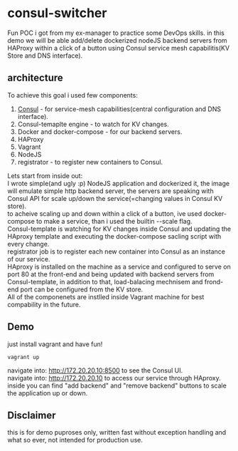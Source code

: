 # consul-switcher
Fun POC i got from my ex-manager to practice some DevOps skills.
in this demo we will be able add/delete dockerized nodeJS backend servers from HAProxy within a click of a button using Consul service mesh capabilitis(KV Store and DNS interface).
## architecture
To achieve this goal i used few components:
1. [Consul](https://www.consul.io/) - for service-mesh capabilities(central configuration and DNS interface).
2. Consul-temaplte engine - to watch for KV changes.
3. Docker and docker-compose - for our backend servers.
4. HAProxy
5. Vagrant
6. NodeJS
7. registrator - to register new containers to Consul.
  
Lets start from inside out:  
I wrote simple(and ugly :p) NodeJS application and dockerized it, the image will emulate simple http backend server, the servers are speaking with Consul API for scale up/down the service(=changing values in Consul KV store).  
to acheive scaling up and down within a click of a button, ive used docker-compose to make a service, than i used the builtin --scale flag.  
Consul-template is watching for KV changes inside Consul and updating the HAproxy template and executing the docker-compose sacling script with every change.  
registrator job is to register each new container into Consul as an instance of our service.  
HAproxy is installed on the machine as a service and configured to serve on port 80 at the front-end and being updated with backend servers from Consul-template, in addition to that, load-balacing mechnisem and frond-end port can be configured from the KV store.  
All of the componenets are instlled inside Vagrant machine for best compability in the future.  


## Demo
just install vagrant and have fun!
```
vagrant up
```
navigate into: http://172.20.20.10:8500 to see the Consul UI.  
navigate into: http://172.20.20.10 to access our service through HAproxy.  
inside you can find "add backend" and "remove backend" buttons to scale the application up or down.

## Disclaimer
this is for demo puproses only, written fast without exception handling and what so ever, not intended for production use.
